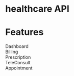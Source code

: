 # healthcare API

# Features
Dashboard <br />
Billing <br />
Prescription <br />
TeleConsult <br />
Appointment <br />
